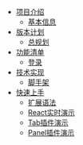 - [项目介绍]()
  - [基本信息](zh-cn/introduction/info.md)
- [版本计划]()
  - [总规划](zh-cn/plan/main.md)
- [功能清单]()
  - [登录](zh-cn/feature/login.md)
- [技术实现]()
  - [脚手架](zh-cn/code/webpack.md)
- [快速上手](zh-cn/basics/quick_start.md)
  - [扩展语法](zh-cn/basics/start.md)
  - [React实时演示](zh-cn/basics/react-live.md)
  - [Tab插件演示](zh-cn/basics/tab.md)
  - [Panel插件演示](zh-cn/basics/panel.md)
